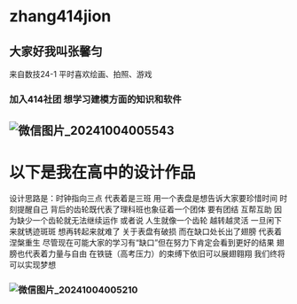 # zhang414jion
## 大家好我叫张馨匀
来自数技24-1 平时喜欢绘画、拍照、游戏
### 加入414社团 想学习建模方面的知识和软件
## ![微信图片_20241004005543](https://github.com/user-attachments/assets/3e76bfe2-3f39-49e1-8fbd-ca2c7902c0fc)
# 以下是我在高中的设计作品
设计思路是：时钟指向三点 代表着是三班
用一个表盘是想告诉大家要珍惜时间 时刻提醒自己
背后的齿轮既代表了理科班也象征着一个团体 要有团结 互帮互助 因为缺少一个齿轮就无法继续运作
或者说 人生就像一个齿轮 越转越灵活 一旦闲下来就锈迹斑斑 想再转起来就难了 
关于表盘有破损 而在缺口处长出了翅膀 代表着涅槃重生 尽管现在可能大家的学习有“缺口”但在努力下肯定会看到更好的结果
翅膀也代表着力量与自由
在铁链（高考压力）的束缚下依旧可以展翅翱翔 我们终将可以实现梦想
### ![微信图片_20241004005210](https://github.com/user-attachments/assets/e2068251-b116-4e14-afbb-376b49472e0b)
